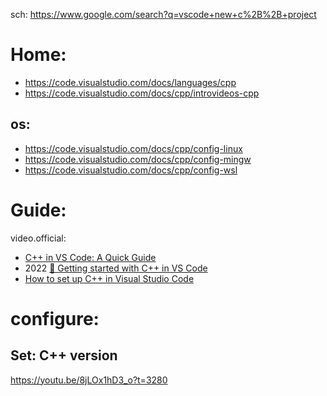 sch: https://www.google.com/search?q=vscode+new+c%2B%2B+project

# Home:
- https://code.visualstudio.com/docs/languages/cpp
- https://code.visualstudio.com/docs/cpp/introvideos-cpp

## os:
- https://code.visualstudio.com/docs/cpp/config-linux
- https://code.visualstudio.com/docs/cpp/config-mingw
- https://code.visualstudio.com/docs/cpp/config-wsl

# Guide:
video.official:
- [C++ in VS Code: A Quick Guide](https://youtu.be/qeEcV6u1kV4)
- 2022 [🔴 Getting started with C++ in VS Code](https://youtu.be/dSGW-DLMnUc)
- [How to set up C++ in Visual Studio Code](https://youtu.be/DMWD7wfhgNY)

# configure:
## Set: C++ version
https://youtu.be/8jLOx1hD3_o?t=3280
